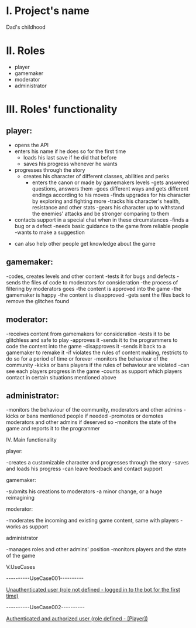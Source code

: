 # I. Project's name

Dad's childhood



# II. Roles

 - player
 - gamemaker
 - moderator
 - administrator



# III. Roles' functionality

## player:

* opens the API
* enters his name if he does so for the first time
    + loads his last save if he did that before
    + saves his progress whenever he wants
* progresses through the story
    + creates his character of different classes, abilities and perks
        - enters the canon or made by gamemakers levels
  -gets answered questions, answers them
  -goes different ways and gets different endings according to his moves
  -finds upgrades for his character by exploring and fighting more
  -tracks his character's health, resistance and other stats
  -gears his character up to withstand the enemies' attacks and be stronger comparing to them
* contacts support in a special chat when in these circumstances
  -finds a bug or a defect
  -needs basic guidance to the game from reliable people
  -wants to make a suggestion
 - can also help other people get knowledge about the game

## gamemaker:

-codes, creates levels and other content
  -tests it for bugs and defects
  -sends the files of code to moderators for consideration
  -the process of filtering by moderators goes
  -the content is approved into the game
    -the gamemaker is happy
  -the content is disapproved
    -gets sent the files back to remove the glitches found

## moderator:

-receives content from gamemakers for consideration
  -tests it to be glitchless and safe to play
  -approves it
    -sends it to the programmers to code the content into the game
  -disapproves it
    -sends it back to a gamemaker to remake it
    -if violates the rules of content making, restricts to do so for a period of time or forever
-monitors the behaviour of the community
  -kicks or bans players if the rules of behaviour are violated
  -can see each players progress in the game
-counts as support which players contact in certain situations mentioned above


## administrator:

-monitors the behaviour of the community, moderators and other admins
  -kicks or bans mentioned people if needed
  -promotes or demotes moderators and other admins if deserved so
-monitors the state of the game and reports it to the programmer



IV. Main functionality

player:

-creates a customizable character and progresses through the story
-saves and loads his progress
-can leave feedback and contact support

gamemaker:

-submits his creations to moderators
-a minor change, or a huge reimagining

moderator:

-moderates the incoming and existing game content, same with players
-works as support

administrator

-manages roles and other admins' position
-monitors players and the state of the game



V.UseCases

----------UseCase001----------

[Unauthenticated user (role not defined - logged in to the bot for the first time)](./uc/uc001.md)

----------UseCase002----------

[Authenticated and authorized user (role defined - \[Player\])](./uc/uc002.md)
